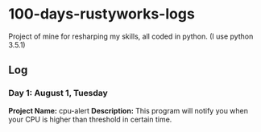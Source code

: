 # 100-days-rustyworks-logs
Project of mine for resharping my skills, all coded in python. (I use python 3.5.1)

## Log

### Day 1: August 1, Tuesday
**Project Name:** cpu-alert
**Description:** This program will notify you when your CPU is higher than threshold in certain time.
